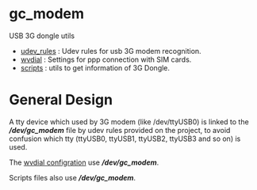 # gc_modem
USB 3G dongle utils

- [udev_rules](udev_rules/README.md) : Udev rules for usb 3G modem recognition.
- [wvdial](wvdial/README.md) : Settings for ppp connection with SIM cards.
- [scripts](scripts/README.md) : utils to get information of 3G Dongle. 

# General Design

A tty device which used by 3G modem (like /dev/ttyUSB0) is linked to the ***/dev/gc_modem*** file by udev rules provided on the project, to avoid confusion which tty (ttyUSB0, ttyUSB1, ttyUSB2, ttyUSB3 and so on) is used.

The [wvdial configration](wvdial/wvdial.conf) use ***/dev/gc_modem***.

Scripts files also use ***/dev/gc_modem***.

